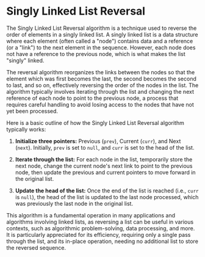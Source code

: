 # Singly Linked List Reversal

The Singly Linked List Reversal algorithm is a technique used to reverse the order of elements in a singly linked list. A singly linked list is a data structure where each element (often called a "node") contains data and a reference (or a "link") to the next element in the sequence. However, each node does not have a reference to the previous node, which is what makes the list "singly" linked.

The reversal algorithm reorganizes the links between the nodes so that the element which was first becomes the last, the second becomes the second to last, and so on, effectively reversing the order of the nodes in the list. The algorithm typically involves iterating through the list and changing the next reference of each node to point to the previous node, a process that requires careful handling to avoid losing access to the nodes that have not yet been processed.

Here is a basic outline of how the Singly Linked List Reversal algorithm typically works:

1. **Initialize three pointers:** Previous (`prev`), Current (`curr`), and Next (`next`). Initially, `prev` is set to `null`, and `curr` is set to the head of the list.

2. **Iterate through the list:** For each node in the list, temporarily store the next node, change the current node's next link to point to the previous node, then update the previous and current pointers to move forward in the original list.

3. **Update the head of the list:** Once the end of the list is reached (i.e., `curr` is `null`), the head of the list is updated to the last node processed, which was previously the last node in the original list.

This algorithm is a fundamental operation in many applications and algorithms involving linked lists, as reversing a list can be useful in various contexts, such as algorithmic problem-solving, data processing, and more. It is particularly appreciated for its efficiency, requiring only a single pass through the list, and its in-place operation, needing no additional list to store the reversed sequence.
